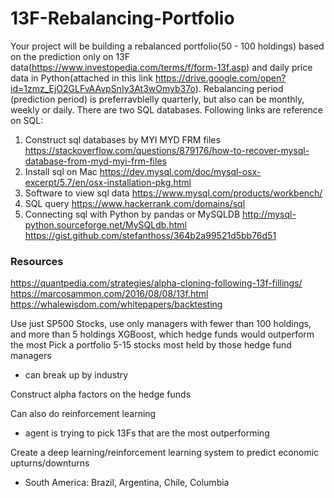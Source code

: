 # 13F-Rebalancing-Portfolio

Your project will be building a rebalanced portfolio(50 - 100 holdings) based on the prediction only on 13F data(https://www.investopedia.com/terms/f/form-13f.asp) and daily price data in Python(attached in this link https://drive.google.com/open?id=1zmz_EjO2GLFvAAvpSnIy3At3wOmyb37o). Rebalancing period (prediction period) is preferravblelly quarterly, but also can be monthly, weekly or daily.
There are two SQL databases. Following links are reference on SQL:
1. Construct sql databases by MYI MYD FRM files 
https://stackoverflow.com/questions/879176/how-to-recover-mysql-database-from-myd-myi-frm-files
2. Install sql on Mac
https://dev.mysql.com/doc/mysql-osx-excerpt/5.7/en/osx-installation-pkg.html
3. Software to view sql data
https://www.mysql.com/products/workbench/
4. SQL query 
https://www.hackerrank.com/domains/sql
5. Connecting sql with Python by pandas or MySQLDB
http://mysql-python.sourceforge.net/MySQLdb.html
https://gist.github.com/stefanthoss/364b2a99521d5bb76d51

### Resources
https://quantpedia.com/strategies/alpha-cloning-following-13f-fillings/
https://marcosammon.com/2016/08/08/13f.html
https://whalewisdom.com/whitepapers/backtesting


Use just SP500 Stocks, use only managers with fewer than 100 holdings, and more than 5 holdings
XGBoost, which hedge funds would outperform the most
Pick a portfolio 5-15 stocks most held by those hedge fund managers
- can break up by industry

Construct alpha factors on the hedge funds

Can also do reinforcement learning
- agent is trying to pick 13Fs that are the most outperforming

Create a deep learning/reinforcement learning system to predict economic upturns/downturns
- South America: Brazil, Argentina, Chile, Columbia
